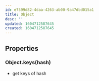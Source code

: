 ```yaml
---
id: e7599d82-4daa-4263-ab00-9a47dbd015a1
title: Object
desc: ''
updated: 1604712587645
created: 1604712587645
---
```



## Properties

### Object.keys(hash)
- get keys of hash
